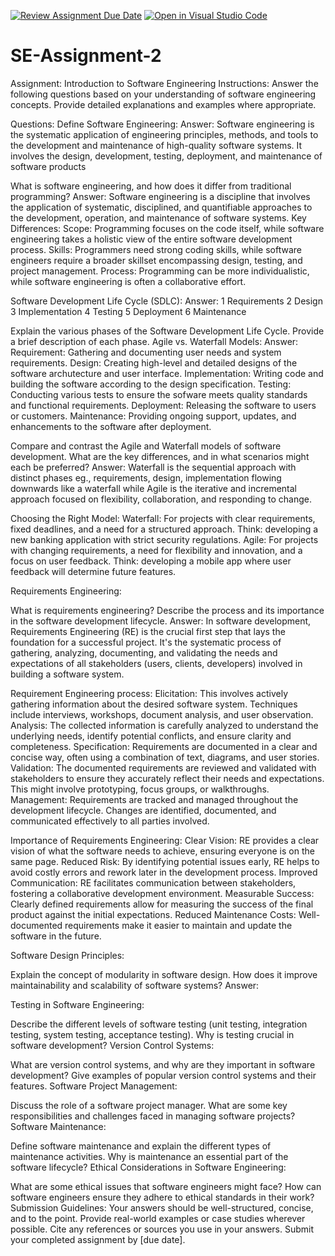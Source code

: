 [![Review Assignment Due Date](https://classroom.github.com/assets/deadline-readme-button-24ddc0f5d75046c5622901739e7c5dd533143b0c8e959d652212380cedb1ea36.svg)](https://classroom.github.com/a/-ucQIGTc)
[![Open in Visual Studio Code](https://classroom.github.com/assets/open-in-vscode-718a45dd9cf7e7f842a935f5ebbe5719a5e09af4491e668f4dbf3b35d5cca122.svg)](https://classroom.github.com/online_ide?assignment_repo_id=15244229&assignment_repo_type=AssignmentRepo)
# SE-Assignment-2
Assignment: Introduction to Software Engineering
Instructions:
Answer the following questions based on your understanding of software engineering concepts. Provide detailed explanations and examples where appropriate.

Questions:
Define Software Engineering:
Answer: Software engineering is the systematic application of engineering principles, methods, and tools to the development and maintenance of high-quality software systems. It involves the design, development, testing, deployment, and maintenance of software products

What is software engineering, and how does it differ from traditional programming?
Answer: Software engineering is a discipline that involves the application of systematic, disciplined, and quantifiable approaches to the development, operation, and maintenance of software systems.
Key Differences:
Scope: Programming focuses on the code itself, while software engineering takes a holistic view of the entire software development process.
Skills: Programmers need strong coding skills, while software engineers require a broader skillset encompassing design, testing, and project management.
Process: Programming can be more individualistic, while software engineering is often a collaborative effort.

Software Development Life Cycle (SDLC):
Answer:
1 Requirements
2 Design
3 Implementation
4 Testing
5 Deployment
6 Maintenance

Explain the various phases of the Software Development Life Cycle. Provide a brief description of each phase.
Agile vs. Waterfall Models:
Answer:
Requirement: Gathering and documenting user needs and system requirements.
Design: Creating high-level and detailed designs of the software archutecture and user interface.
Implementation: Writing code and building the software according to the design specification.
Testing: Conducting various tests to ensure the sofware meets quality standards and functional requirements.
Deployment: Releasing the software to users or customers.
Maintenance: Providing ongoing support, updates, and enhancements to the software after deployment.

Compare and contrast the Agile and Waterfall models of software development. What are the key differences, and in what scenarios might each be preferred?
Answer:
Waterfall is the sequential approach with distinct phases eg., requirements, design, implementation flowing downwards like a waterfall while Agile is the iterative and incremental approach focused on flexibility, collaboration, and responding to change.

Choosing the Right Model:
Waterfall: For projects with clear requirements, fixed deadlines, and a need for a structured approach. Think: developing a new banking application with strict security regulations.
Agile: For projects with changing requirements, a need for flexibility and innovation, and a focus on user feedback. Think: developing a mobile app where user feedback will determine future features.

Requirements Engineering:

What is requirements engineering? Describe the process and its importance in the software development lifecycle.
Answer:
In software development, Requirements Engineering (RE) is the crucial first step that lays the foundation for a successful project. It's the systematic process of gathering, analyzing, documenting, and validating the needs and expectations of all stakeholders (users, clients, developers) involved in building a software system.

Requirement Engineering process:
Elicitation: This involves actively gathering information about the desired software system. Techniques include interviews, workshops, document analysis, and user observation.
Analysis: The collected information is carefully analyzed to understand the underlying needs, identify potential conflicts, and ensure clarity and completeness.
Specification: Requirements are documented in a clear and concise way, often using a combination of text, diagrams, and user stories.
Validation: The documented requirements are reviewed and validated with stakeholders to ensure they accurately reflect their needs and expectations. This might involve prototyping, focus groups, or walkthroughs.
Management: Requirements are tracked and managed throughout the development lifecycle. Changes are identified, documented, and communicated effectively to all parties involved.

Importance of Requirements Engineering:
Clear Vision: RE provides a clear vision of what the software needs to achieve, ensuring everyone is on the same page.
Reduced Risk: By identifying potential issues early, RE helps to avoid costly errors and rework later in the development process.
Improved Communication: RE facilitates communication between stakeholders, fostering a collaborative development environment.
Measurable Success: Clearly defined requirements allow for measuring the success of the final product against the initial expectations.
Reduced Maintenance Costs: Well-documented requirements make it easier to maintain and update the software in the future.

Software Design Principles:

Explain the concept of modularity in software design. How does it improve maintainability and scalability of software systems?
Answer:

Testing in Software Engineering:

Describe the different levels of software testing (unit testing, integration testing, system testing, acceptance testing). Why is testing crucial in software development?
Version Control Systems:

What are version control systems, and why are they important in software development? Give examples of popular version control systems and their features.
Software Project Management:

Discuss the role of a software project manager. What are some key responsibilities and challenges faced in managing software projects?
Software Maintenance:

Define software maintenance and explain the different types of maintenance activities. Why is maintenance an essential part of the software lifecycle?
Ethical Considerations in Software Engineering:

What are some ethical issues that software engineers might face? How can software engineers ensure they adhere to ethical standards in their work?
Submission Guidelines:
Your answers should be well-structured, concise, and to the point.
Provide real-world examples or case studies wherever possible.
Cite any references or sources you use in your answers.
Submit your completed assignment by [due date].
